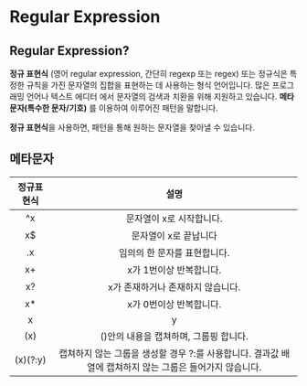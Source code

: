 # Regular Expression
## Regular Expression?

**정규 표현식** (영어 regular expression, 간단히 regexp 또는 regex)
또는 정규식은 특정한 규칙을 가진 문자열의 집합을 표현하는 데 사용하는 형식 언어입니다.
많은 프로그래밍 언어나 텍스트 에디터 에서 문자열의 검색과 치환을 위해 지원하고 있습니다.
**메타문자(특수한 문자/기호)** 를 이용하여 이루어진 패턴을 말합니다.

**정규 표현식**을 사용하면, 패턴을 통해 원하는 문자열을 찾아낼 수 있습니다.

## 메타문자


| 정규표현식 |                                                   설명                                                  |
|:----------:|:-------------------------------------------------------------------------------------------------------:|
|     ^x     |                                         문자열이 x로 시작합니다.                                        |
| x$         | 문자열이 x로 끝납니다                                                                                   |
| .x         | 임의의 한 문자를 표현합니다.                                                                            |
| x+         | x가 1번이상 반복합니다.                                                                                 |
| x?         | x가 존재하거나 존재하지 않습니다.                                                                       |
| x*         | x가 0번이상 반복합니다.                                                                                 |
| x|y        | x 또는 y를 찾습니다. (or 연산자)                                                                        |
| (x)        | ()안의 내용을 캡쳐하며, 그룹핑 합니다.                                                                  |
| (x)(?:y)   | 캡쳐하지 않는 그룹을 생성할 경우 ?:를 사용합니다. 결과값 배열에 캡쳐하지 않는 그룹은 들어가지 않습니다. |